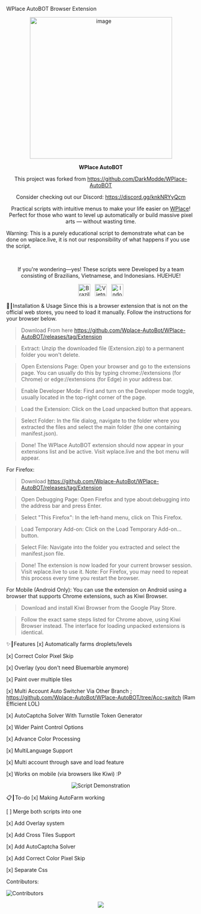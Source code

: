 WPlace AutoBOT Browser Extension
<p align="center">
<img width="379" height="376" alt="image" src="https://github.com/user-attachments/assets/c14ef2b5-e104-4526-9b17-23cb2abc9efe" />
</p>

<p align="center"><strong>WPlace AutoBOT</strong></p>
<p align="center">
This project was forked from <a href="https://github.com/DarkModde/WPlace-AutoBOT">https://github.com/DarkModde/WPlace-AutoBOT</a>
</p>
<p align="center">
Consider checking out our Discord: <a href="https://discord.gg/knkNRYyQcm">https://discord.gg/knkNRYyQcm</a>
</p>
<p align="center">
Practical scripts with intuitive menus to make your life easier on <a href="https://wplace.live" target="_blank">WPlace</a>!<br>
Perfect for those who want to level up automatically or build massive pixel arts — without wasting time.

Warning: This is a purely educational script to demonstrate what can be done on wplace.live, it is not our responsibility of what happens if you use the script.

</p>

<br>

<p align="center">
If you're wondering—yes! These scripts were Developed by a team consisting of Brazilians, Vietnamese, and Indonesians. HUEHUE!</strong></sub>
<p align="center">
<img src="https://cdn.jsdelivr.net/gh/hjnilsson/country-flags/svg/br.svg" alt="Brazil" width="32"/>
&nbsp;
<img src="https://cdn.jsdelivr.net/gh/hjnilsson/country-flags/svg/vn.svg" alt="Vietnam" width="32"/>
&nbsp;
<img src="https://cdn.jsdelivr.net/gh/hjnilsson/country-flags/svg/id.svg" alt="Indonesia" width="32"/>
</p>
</p>

🚀┃Installation & Usage
Since this is a browser extension that is not on the official web stores, you need to load it manually. Follow the instructions for your browser below.

> Download From here https://github.com/Wplace-AutoBot/WPlace-AutoBOT/releases/tag/Extension

>Extract: Unzip the downloaded file (Extension.zip) to a permanent folder you won't delete.

>Open Extensions Page: Open your browser and go to the extensions page. You can usually do this by typing chrome://extensions (for Chrome) or edge://extensions (for Edge) in your address bar.

>Enable Developer Mode: Find and turn on the Developer mode toggle, usually located in the top-right corner of the page.

>Load the Extension: Click on the Load unpacked button that appears.

>Select Folder: In the file dialog, navigate to the folder where you extracted the files and select the main folder (the one containing manifest.json).

>Done! The WPlace AutoBOT extension should now appear in your extensions list and be active. Visit wplace.live and the bot menu will appear.

For Firefox:
> Download https://github.com/Wplace-AutoBot/WPlace-AutoBOT/releases/tag/Extension

>Open Debugging Page: Open Firefox and type about:debugging into the address bar and press Enter.

>Select "This Firefox": In the left-hand menu, click on This Firefox.

>Load Temporary Add-on: Click on the Load Temporary Add-on... button.

>Select File: Navigate into the folder you extracted and select the manifest.json file.

>Done! The extension is now loaded for your current browser session. Visit wplace.live to use it. Note: For Firefox, you may need to repeat this process every time you restart the browser.

For Mobile (Android Only):
You can use the extension on Android using a browser that supports Chrome extensions, such as Kiwi Browser.

>Download and install Kiwi Browser from the Google Play Store.

>Follow the exact same steps listed for Chrome above, using Kiwi Browser instead. The interface for loading unpacked extensions is identical.

✨┃Features
[x] Automatically farms droplets/levels

[x] Correct Color Pixel Skip

[x] Overlay (you don't need Bluemarble anymore)

[x] Paint over multiple tiles

[x] Multi Account Auto Switcher Via Other Branch ; https://github.com/Wplace-AutoBot/WPlace-AutoBOT/tree/Acc-switch (Ram Efficient LOL)

[x] AutoCaptcha Solver With Turnstile Token Generator

[x] Wider Paint Control Options

[x] Advance Color Processing

[x] MultiLanguage Support

[x] Multi account through save and load feature

[x] Works on mobile (via browsers like Kiwi) :P

<p align="center">
<img src="https://i.imgur.com/5QYvb4w.png" alt="Script Demonstration"/>
</p>

📋┃To-do
[x] Making AutoFarm working

[ ] Merge both scripts into one

[x] Add Overlay system

[x] Add Cross Tiles Support

[x] Add AutoCaptcha Solver

[x] Add Correct Color Pixel Skip

[x] Separate Css

Contributors:

<img src="https://contrib.rocks/image?repo=Wplace-AutoBot/WPlace-AutoBOT" alt="Contributors" />

<p align="center">
<a href="#"><img src="https://komarev.com/ghpvc/?username=WPlace-AutoBOT&style=for-the-badge&label=Views:&color=gray"/></a>
</p>
